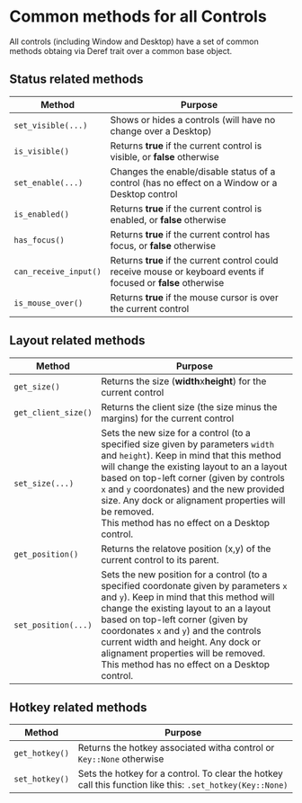 # Common methods for all Controls

All controls (including Window and Desktop) have a set of common methods obtaing via Deref trait over a common base object.


## Status related methods

| Method                | Purpose                                                            |
|-----------------------|--------------------------------------------------------------------|
| `set_visible(...)`    | Shows or hides a controls (will have no change over a Desktop)     |
| `is_visible()`        | Returns **true** if the current control is visible, or **false** otherwise |
| `set_enable(...)`     | Changes the enable/disable status of a control (has no effect on a Window or a Desktop control |
| `is_enabled()`        | Returns **true** if the current control is enabled, or **false** otherwise |
| `has_focus()`         | Returns **true** if the current control has focus, or **false** otherwise |
| `can_receive_input()` | Returns **true** if the current control could receive mouse or keyboard events if focused or **false** otherwise |
| `is_mouse_over()`     | Returns **true** if the mouse cursor is over the current control |

## Layout related methods

| Method                | Purpose                                                                      |
|-----------------------|------------------------------------------------------------------------------|
| `get_size()`          | Returns the size (**width**x**height**) for the current control              |
| `get_client_size()`   | Returns the client size (the size minus the margins) for the current control |
| `set_size(...)`       | Sets the new size for a control (to a specified size given by parameters `width` and `height`). Keep in mind that this method will change the existing layout to an a layout based on top-left corner (given by controls `x` and `y` coordonates) and the new provided size. Any dock or alignament properties will be removed.<br>This method has no effect on a Desktop control. |
| `get_position()`      | Returns the relatove position (x,y) of the current control to its parent.    |
| `set_position(...)`   | Sets the new position for a control (to a specified coordonate given by parameters `x` and `y`). Keep in mind that this method will change the existing layout to an a layout based on top-left corner (given by coordonates `x` and `y`) and the controls current width and height. Any dock or alignament properties will be removed.<br>This method has no effect on a Desktop control. |



## Hotkey related methods

| Method                | Purpose                                                                      |
|-----------------------|------------------------------------------------------------------------------|
| `get_hotkey()`        | Returns the hotkey associated witha control or `Key::None` otherwise         |
| `set_hotkey()`        | Sets the hotkey for a control. To clear the hotkey call this function like this: `.set_hotkey(Key::None)` |